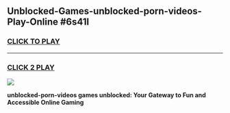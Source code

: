 
## Unblocked-Games-unblocked-porn-videos-Play-Online #6s41l
<h3>
<a href="https://news.freeplayer.one?title=unblocked-porn-videos&ref=3">CLICK TO PLAY</a></h3>
<hr>

<h3>
<a href="https://news.freeplayer.one?title=unblocked-porn-videos&ref=3">CLICK 2 PLAY</a>
  
</h3>

<a href="https://news.freeplayer.one?title=unblocked-porn-videos&ref=3"><img src="https://clearcache.store/games.png"></a>


**unblocked-porn-videos games unblocked: Your Gateway to Fun and Accessible Online Gaming**
